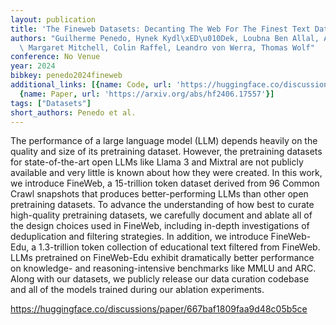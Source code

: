 ```yaml
---
layout: publication
title: 'The Fineweb Datasets: Decanting The Web For The Finest Text Data At Scale'
authors: "Guilherme Penedo, Hynek Kydl\xED\u010Dek, Loubna Ben Allal, Anton Lozhkov,\
  \ Margaret Mitchell, Colin Raffel, Leandro von Werra, Thomas Wolf"
conference: No Venue
year: 2024
bibkey: penedo2024fineweb
additional_links: [{name: Code, url: 'https://huggingface.co/discussions/paper/667baf1809faa9d48c05b5ce'},
  {name: Paper, url: 'https://arxiv.org/abs/hf2406.17557'}]
tags: ["Datasets"]
short_authors: Penedo et al.
---
```

The performance of a large language model (LLM) depends heavily on the quality and size of its pretraining dataset. However, the pretraining datasets for state-of-the-art open LLMs like Llama 3 and Mixtral are not publicly available and very little is known about how they were created. In this work, we introduce FineWeb, a 15-trillion token dataset derived from 96 Common Crawl snapshots that produces better-performing LLMs than other open pretraining datasets. To advance the understanding of how best to curate high-quality pretraining datasets, we carefully document and ablate all of the design choices used in FineWeb, including in-depth investigations of deduplication and filtering strategies. In addition, we introduce FineWeb-Edu, a 1.3-trillion token collection of educational text filtered from FineWeb. LLMs pretrained on FineWeb-Edu exhibit dramatically better performance on knowledge- and reasoning-intensive benchmarks like MMLU and ARC. Along with our datasets, we publicly release our data curation codebase and all of the models trained during our ablation experiments.

https://huggingface.co/discussions/paper/667baf1809faa9d48c05b5ce